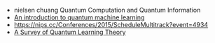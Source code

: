 * nielsen chuang Quantum Computation and Quantum Information
* [An introduction to quantum machine learning](https://arxiv.org/pdf/1409.3097.pdf)
* https://nips.cc/Conferences/2015/ScheduleMultitrack?event=4934
* [A Survey of Quantum Learning Theory](https://arxiv.org/pdf/1701.06806.pdf)
